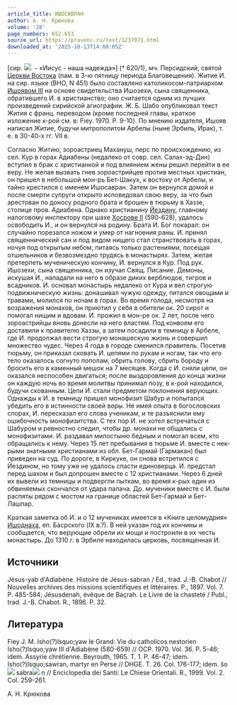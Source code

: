 ```yaml
---
article_title: ИШОСАВРАН
author: А. Н. Крюкова
volume: '28'
page_numbers: 652-653
source_url: https://pravenc.ru/text/1237971.html
downloaded_at: '2025-10-13T14:08:05Z'
---
```


[сир. ![](https://pravenc.ru/char/26094/jx82DpsOx85x5b/image.png)  - «Иисус - наша надежда»] († 620/1), мч. Персидский, святой [Церкви Востока](<https://pravenc.ru/text/Церковь Востока.html>) (пам. в 3-ю пятницу периода Благовещения). Житие И. на сир. языке (BHO, N 451) было составлено католикосом-патриархом [Ишоявом III](<https://pravenc.ru/text/Ишояв III.html>) на основе свидетельства Ишозехи, сына священника, обратившего И. в христианство; оно считается одним из лучших произведений сирийской агиографии. Ж. Б. Шабо опубликовал текст Жития с франц. переводом (кроме последней главы, краткое изложение к-рой см. в: Fiey. 1970. P. 9-10). По мнению издателя, Ишояв написал Житие, будучи митрополитом Арбелы (ныне Эрбиль, Ирак), т. е. в 30-40-х гг. VII в.

Согласно Житию, зороастриец Махануш, перс по происхождению, из сел. Кур в горах Адиабены (недалеко от совр. сел. Салах-эд-Дин) вступил в брак с христианкой и под влиянием жены решил перейти в ее веру. Не желая вызвать гнев зороастрийцев против местных христиан, он пришел в небольшой мон-рь Бет-Шакух, к востоку от Арбелы, и тайно крестился с именем Ишосавран. Затем он вернулся домой и после смерти супруги открыто исповедовал свою веру, за что был арестован по доносу родного брата и брошен в тюрьму в Хаззе, столице пров. Адиабена. Однако христианину [Йездину](https://pravenc.ru/text/Йездину.html), главному налоговому инспектору при шахе [Хосрове II](<https://pravenc.ru/text/Хосрове II.html>) (590-628), удалось освободить И., и он вернулся на родину. Брата И. Бог покарал: он случайно порезался ножом и умер от нагноения раны. И. принял священнический сан и под видом нищего стал странствовать в горах, ночуя под открытым небом, питаясь только растениями, посещая отшельников и безвозмездно трудясь в монастырях. Затем, желая претерпеть мученическую кончину, И. вернулся в Кур. Под рук. Ишозехи, сына священника, он изучал Свящ. Писание. Демоны, искушая И., нападали на него в образе диких верблюдов, тигров и всадников. И. основал монастырь недалеко от Кура и вел строгую подвижническую жизнь: донашивал чужую одежду, питался овощами и травами, молился по ночам в горах. Во время голода, несмотря на возражения монахов, он приютил у себя в обители ок. 20 сирот и помогал нищим и вдовам. И. прожил в мон-ре ок. 2 лет, после чего зороастрийцы вновь донесли на него властям. Под конвоем его доставили к правителю Хаззы, а затем посадили в темницу в Арбеле, где И. продолжал вести строгую монашескую жизнь и совершил множество чудес. Через 4 года в городе сменился правитель. Посетив тюрьму, он приказал сковать И. цепями по рукам и ногам, так что его тело оказалось согнуто пополам, обрить голову, сбрить бороду и бросить его в каменный мешок на 7 месяцев. Когда с И. сняли цепи, он оказался неспособен двигаться; после выздоровления до конца жизни он каждую ночь во время молитвы принимал позу, в к-рой находился, будучи скованным. Цепи И. стали предметом поклонения верующих. Однажды к И. в темницу пришел монофизит Шабур и попытался убедить его в истинности своей веры. Не имея опыта в богословских спорах, И. пересказал его слова ученикам, и те разъяснили ему ошибочность монофизитства. С тех пор И. не хотел встречаться с Шабуром и ревностно следил, чтобы др. монахи не общались с монофизитами. И. раздавал милостыню бедным и помогал всем, кто обращались к нему. Через 15 лет пребывания в тюрьме И. вместе с нек-рыми знатными христианами из обл. Бет-Гармай (Гармакан) был приведен на суд. По дороге, в Киркуке, он снова встретился с Йездином, но тому уже не удалось спасти единоверца. И. предстал перед шахом и был допрошен вместе с 12 христианами. Через 6 дней их вывели из темницы и подвергли пыткам, во время к-рых один из обвиняемых скончался от удара палача. Др. мученики вместе с И. были распяты рядом с мостом на границе областей Бет-Гармай и Бет-Лашпар.

Краткая заметка об И. и о 12 мучениках имеется в «Книге целомудрия» [Ишоднаха](https://pravenc.ru/text/ИШОДНАХ.html), еп. Басрского (IX в.?). В ней указан год их кончины и сообщается, что верующие обрели их мощи и построили в их честь монастырь. До 1310 г. в Эрбиле находилась церковь, посвященная И.

## Источники

Jésus-yab d'Adiabène. Histoire de Jésus-sabran / Ed., trad. J.-B. Chabot // Nouvelles archives des missions scientifiques et littéraires. P., 1897. Vol. 7. P. 485-584; Jésusdenah, évêque de Baçrah. Le Livre de la chasteté / Publ., trad. J.-B. Chabot. R., 1896. P. 32.

## Литература

Fiey J. M. Isho(?)lsquo;yaw le Grand: Vie du catholicos nestorien Isho(?)lsquo;yaw III d'Adiabène (580-659) // OCP. 1970. Vol. 36. P. 5-46; idem. Assyrie chrétienne. Beyrouth, 1965. T. 1. P. 46-47; idem. Isho(?)lsquo;sawran, martyr en Perse // DHGE. T. 26. Col. 176-177; idem. šo![](https://pravenc.ru/char/26150/x5cx5c/image.png) sabra![](https://pravenc.ru/char/26150/x5cx5c/image.png) n // Enciclopedia dei Santi: Le Chiese Orientali. R., 1999. Vol. 2. Col. 259-261.

А. Н. Крюкова

